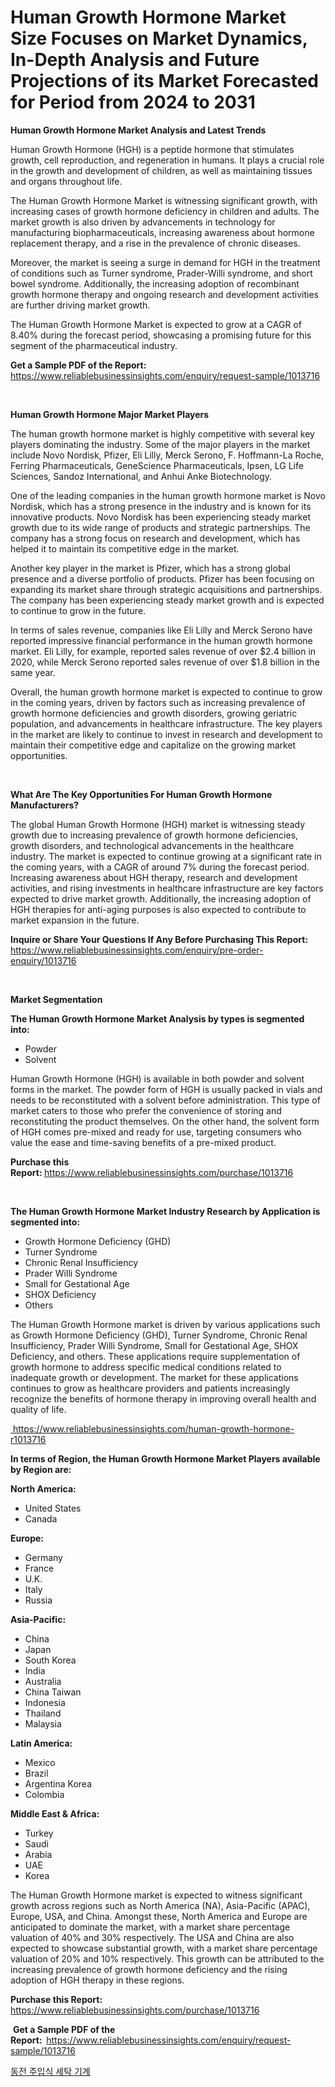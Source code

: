 <p><h1>Human Growth Hormone Market Size Focuses on Market Dynamics, In-Depth Analysis and Future Projections of its Market Forecasted for Period from 2024 to 2031</h1></p><p><strong>Human Growth Hormone Market Analysis and Latest Trends</strong></p>
<p><p>Human Growth Hormone (HGH) is a peptide hormone that stimulates growth, cell reproduction, and regeneration in humans. It plays a crucial role in the growth and development of children, as well as maintaining tissues and organs throughout life.</p><p>The Human Growth Hormone Market is witnessing significant growth, with increasing cases of growth hormone deficiency in children and adults. The market growth is also driven by advancements in technology for manufacturing biopharmaceuticals, increasing awareness about hormone replacement therapy, and a rise in the prevalence of chronic diseases.</p><p>Moreover, the market is seeing a surge in demand for HGH in the treatment of conditions such as Turner syndrome, Prader-Willi syndrome, and short bowel syndrome. Additionally, the increasing adoption of recombinant growth hormone therapy and ongoing research and development activities are further driving market growth.</p><p>The Human Growth Hormone Market is expected to grow at a CAGR of 8.40% during the forecast period, showcasing a promising future for this segment of the pharmaceutical industry.</p></p>
<p><strong>Get a Sample PDF of the Report:&nbsp;</strong> <a href="https://www.reliablebusinessinsights.com/enquiry/request-sample/1013716">https://www.reliablebusinessinsights.com/enquiry/request-sample/1013716</a></p>
<p>&nbsp;</p>
<p><strong>Human Growth Hormone Major Market Players</strong></p>
<p><p>The human growth hormone market is highly competitive with several key players dominating the industry. Some of the major players in the market include Novo Nordisk, Pfizer, Eli Lilly, Merck Serono, F. Hoffmann-La Roche, Ferring Pharmaceuticals, GeneScience Pharmaceuticals, Ipsen, LG Life Sciences, Sandoz International, and Anhui Anke Biotechnology.</p><p>One of the leading companies in the human growth hormone market is Novo Nordisk, which has a strong presence in the industry and is known for its innovative products. Novo Nordisk has been experiencing steady market growth due to its wide range of products and strategic partnerships. The company has a strong focus on research and development, which has helped it to maintain its competitive edge in the market.</p><p>Another key player in the market is Pfizer, which has a strong global presence and a diverse portfolio of products. Pfizer has been focusing on expanding its market share through strategic acquisitions and partnerships. The company has been experiencing steady market growth and is expected to continue to grow in the future.</p><p>In terms of sales revenue, companies like Eli Lilly and Merck Serono have reported impressive financial performance in the human growth hormone market. Eli Lilly, for example, reported sales revenue of over $2.4 billion in 2020, while Merck Serono reported sales revenue of over $1.8 billion in the same year.</p><p>Overall, the human growth hormone market is expected to continue to grow in the coming years, driven by factors such as increasing prevalence of growth hormone deficiencies and growth disorders, growing geriatric population, and advancements in healthcare infrastructure. The key players in the market are likely to continue to invest in research and development to maintain their competitive edge and capitalize on the growing market opportunities.</p></p>
<p>&nbsp;</p>
<p><strong>What Are The Key Opportunities For Human Growth Hormone Manufacturers?</strong></p>
<p><p>The global Human Growth Hormone (HGH) market is witnessing steady growth due to increasing prevalence of growth hormone deficiencies, growth disorders, and technological advancements in the healthcare industry. The market is expected to continue growing at a significant rate in the coming years, with a CAGR of around 7% during the forecast period. Increasing awareness about HGH therapy, research and development activities, and rising investments in healthcare infrastructure are key factors expected to drive market growth. Additionally, the increasing adoption of HGH therapies for anti-aging purposes is also expected to contribute to market expansion in the future.</p></p>
<p><strong>Inquire or Share Your Questions If Any Before Purchasing This Report:</strong> <a href="https://www.reliablebusinessinsights.com/enquiry/pre-order-enquiry/1013716">https://www.reliablebusinessinsights.com/enquiry/pre-order-enquiry/1013716</a></p>
<p>&nbsp;</p>
<p><strong>Market Segmentation</strong></p>
<p><strong>The Human Growth Hormone Market Analysis by types is segmented into:</strong></p>
<p><ul><li>Powder</li><li>Solvent</li></ul></p>
<p><p>Human Growth Hormone (HGH) is available in both powder and solvent forms in the market. The powder form of HGH is usually packed in vials and needs to be reconstituted with a solvent before administration. This type of market caters to those who prefer the convenience of storing and reconstituting the product themselves. On the other hand, the solvent form of HGH comes pre-mixed and ready for use, targeting consumers who value the ease and time-saving benefits of a pre-mixed product.</p></p>
<p><strong>Purchase this Report:&nbsp;</strong><a href="https://www.reliablebusinessinsights.com/purchase/1013716">https://www.reliablebusinessinsights.com/purchase/1013716</a></p>
<p>&nbsp;</p>
<p><strong>The Human Growth Hormone Market Industry Research by Application is segmented into:</strong></p>
<p><ul><li>Growth Hormone Deficiency (GHD)</li><li>Turner Syndrome</li><li>Chronic Renal Insufficiency</li><li>Prader Willi Syndrome</li><li>Small for Gestational Age</li><li>SHOX Deficiency</li><li>Others</li></ul></p>
<p><p>The Human Growth Hormone market is driven by various applications such as Growth Hormone Deficiency (GHD), Turner Syndrome, Chronic Renal Insufficiency, Prader Willi Syndrome, Small for Gestational Age, SHOX Deficiency, and others. These applications require supplementation of growth hormone to address specific medical conditions related to inadequate growth or development. The market for these applications continues to grow as healthcare providers and patients increasingly recognize the benefits of hormone therapy in improving overall health and quality of life.</p></p>
<p><a href="https://www.reliablebusinessinsights.com/human-growth-hormone-r1013716">&nbsp;https://www.reliablebusinessinsights.com/human-growth-hormone-r1013716</a></p>
<p><strong>In terms of Region, the Human Growth Hormone Market Players available by Region are:</strong></p>
<p>
    <p> <strong> North America: </strong>
        <ul>
            <li>United States</li>
            <li>Canada</li>
        </ul>
        </p> 
    <p> <strong> Europe: </strong>
        <ul>
            <li>Germany</li>
            <li>France</li>
            <li>U.K.</li>
            <li>Italy</li>
            <li>Russia</li>
        </ul>
        </p> 
    <p> <strong> Asia-Pacific: </strong>
        <ul>
            <li>China</li>
            <li>Japan</li>
            <li>South Korea</li>
            <li>India</li>
            <li>Australia</li>
            <li>China Taiwan</li>
            <li>Indonesia</li>
            <li>Thailand</li>
            <li>Malaysia</li>
        </ul>
        </p> 
    <p> <strong> Latin America: </strong>
        <ul>
            <li>Mexico</li>
            <li>Brazil</li>
            <li>Argentina Korea</li>
            <li>Colombia</li>
        </ul>
        </p> 
    <p> <strong> Middle East & Africa: </strong>
        <ul>
            <li>Turkey</li>
            <li>Saudi</li>
            <li>Arabia</li>
            <li>UAE</li>
            <li>Korea</li>
        </ul>
    </p>
    </p>
<p><p>The Human Growth Hormone market is expected to witness significant growth across regions such as North America (NA), Asia-Pacific (APAC), Europe, USA, and China. Amongst these, North America and Europe are anticipated to dominate the market, with a market share percentage valuation of 40% and 30% respectively. The USA and China are also expected to showcase substantial growth, with a market share percentage valuation of 20% and 10% respectively. This growth can be attributed to the increasing prevalence of growth hormone deficiency and the rising adoption of HGH therapy in these regions.</p></p>
<p><strong>Purchase this Report: </strong><a href="https://www.reliablebusinessinsights.com/purchase/1013716">https://www.reliablebusinessinsights.com/purchase/1013716</a></p>
<p>&nbsp;<strong>Get a Sample PDF of the Report:&nbsp;&nbsp;</strong><a href="https://www.reliablebusinessinsights.com/enquiry/request-sample/1013716">https://www.reliablebusinessinsights.com/enquiry/request-sample/1013716</a></p>
<p><strong></strong></p>
<p><p><a href="https://github.com/mpodehpw07370073/Market-Research-Report-List-3/blob/main/123572183770.md">동전 주입식 세탁 기계</a></p></p>